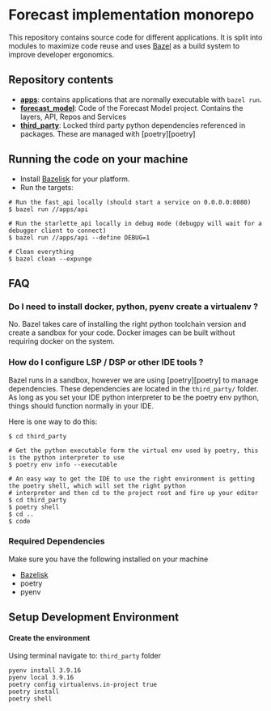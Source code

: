 # Forecast implementation monorepo

This repository contains source code for different applications. It is split into 
modules to maximize code reuse and uses [Bazel](https://github.com/bazelbuild/bazelisk) as a build system to improve developer 
ergonomics.

## Repository contents
* **[apps](apps)**: contains applications that are normally executable with `bazel run`.
* **[forecast_model](forecast_model)**: Code of the Forecast Model project. Contains the layers, API, Repos and Services
* **[third_party](third_party)**: Locked third party python dependencies referenced in packages. These are managed
  with [poetry][poetry]

## Running the code on your machine
* Install [Bazelisk](https://github.com/bazelbuild/bazelisk) for your platform. 
* Run the targets:

```console
# Run the fast_api locally (should start a service on 0.0.0.0:8080)
$ bazel run //apps/api

# Run the starlette_api locally in debug mode (debugpy will wait for a debugger client to connect)
$ bazel run //apps/api --define DEBUG=1

# Clean everything
$ bazel clean --expunge
```

## FAQ
### Do I need to install docker, python, pyenv create a virtualenv ?
No. Bazel takes care of installing the right python toolchain version and create a sandbox for your code. Docker images can be built without requiring docker on the system.

### How do I configure LSP / DSP or other IDE tools ?
Bazel runs in a sandbox, however we are using [poetry][poetry] to manage dependencies. These dependencies are located in the
`third_party/` folder. As long as you set your IDE python interpreter to be the poetry env python, things should function normally in your IDE.

Here is one way to do this:
```console
$ cd third_party

# Get the python executable form the virtual env used by poetry, this is the python interpreter to use
$ poetry env info --executable

# An easy way to get the IDE to use the right environment is getting the poetry shell, which will set the right python
# interpreter and then cd to the project root and fire up your editor
$ cd third_party
$ poetry shell
$ cd ..
$ code
```

### Required Dependencies
Make sure you have the following installed on your machine
 - [Bazelisk](https://github.com/bazelbuild/bazelisk)
 - poetry
 - pyenv

## Setup Development Environment
#### Create the environment
Using terminal navigate to: `third_party` folder

```console
pyenv install 3.9.16
pyenv local 3.9.16
poetry config virtualenvs.in-project true
poetry install
poetry shell
```
